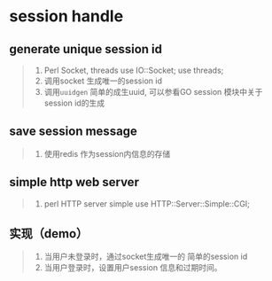 session handle
==============

generate unique session id
--------------------------
> 1. Perl Socket, threads
      use IO::Socket; use threads;
> 2. 调用socket 生成唯一的session id
> 3. 调用`uuidgen` 简单的成生uuid, 可以参看GO session 模块中关于session id的生成

save session message
--------------------
> 1. 使用redis 作为session内信息的存储

simple http web server
----------------------
> 1. perl HTTP server simple
    use HTTP::Server::Simple::CGI;

实现（demo）
----
> 1. 当用户未登录时，通过socket生成唯一的 简单的session id
> 2. 当用户登录时，设置用户session 信息和过期时间。
